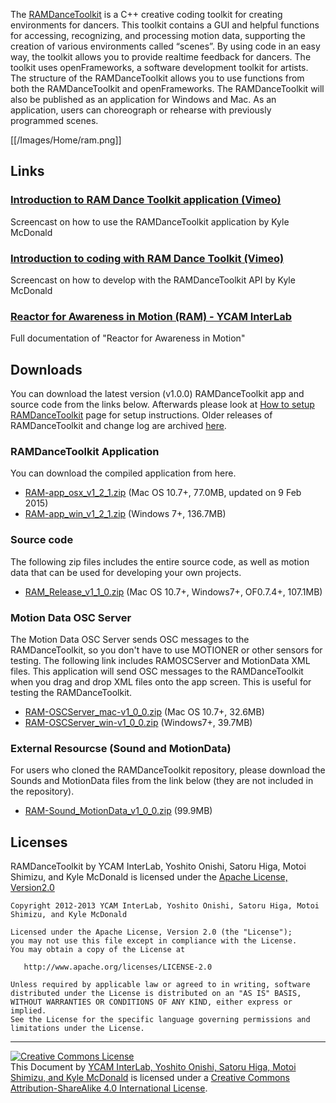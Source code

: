 The [RAMDanceToolkit](http://ram.ycam.jp/en/) is a C++ creative coding toolkit for creating environments for dancers. This toolkit contains a GUI and helpful functions for accessing, recognizing, and processing motion data, supporting the creation of various environments called “scenes”. By using code in an easy way, the toolkit allows you to provide realtime feedback for dancers. The toolkit uses openFrameworks, a software development toolkit for artists. The structure of the RAMDanceToolkit allows you to use functions from both the RAMDanceToolkit and openFrameworks. The RAMDanceToolkit will also be published as an application for Windows and Mac. As an application, users can choreograph or rehearse with previously programmed scenes.

[[/Images/Home/ram.png]]




## Links

### [Introduction to RAM Dance Toolkit application (Vimeo)](http://vimeo.com/64703174) 
Screencast on how to use the RAMDanceToolkit application by Kyle McDonald

### [Introduction to coding with RAM Dance Toolkit (Vimeo)](http://vimeo.com/64775855)  
Screencast on how to develop with the RAMDanceToolkit API by Kyle McDonald

### [Reactor for Awareness in Motion (RAM) - YCAM InterLab](http://interlab.ycam.jp/en/projects/ram/)   
Full documentation of "Reactor for Awareness in Motion"




## Downloads 

You can download the latest version (v1.0.0) RAMDanceToolkit app and source code from the links below.
Afterwards please look at [How to setup RAMDanceToolkit](How-to-setup-RAMDanceToolkit) page for setup instructions. Older releases of RAMDanceToolkit and change log are archived [here](Other_Releases).

### RAMDanceToolkit Application

You can download the compiled application from here. 

- [RAM-app_osx_v1_2_1.zip](http://interlab.ycam.jp/wp-content/uploads/2015/02/RAM-app_osx_v1_2_1.zip) (Mac OS 10.7+, 77.0MB, updated on 9 Feb 2015)
- [RAM-app_win_v1_2_1.zip](http://interlab.ycam.jp/wp-content/uploads/2015/02/RAM-app_win_v1_2_1.zip) (Windows 7+, 136.7MB)

### Source code

The following zip files includes the entire source code, as well as motion data that can be used for developing your own projects.

- [RAM_Release_v1_1_0.zip](https://github.com/YCAMInterlab/RAMDanceToolkit/releases/download/v1.1.0/RAM-release-v1_1_0.zip) (Mac OS 10.7+, Windows7+, OF0.7.4+, 107.1MB)

### Motion Data OSC Server

The Motion Data OSC Server sends OSC messages to the RAMDanceToolkit, so you don't have to use MOTIONER or other sensors for testing. The following link includes RAMOSCServer and MotionData XML files. This application will send OSC messages to the RAMDanceToolkit when you drag and drop XML files onto the app screen. This is useful for testing the RAMDanceToolkit.

- [RAM-OSCServer_mac-v1_0_0.zip](https://github.com/YCAMInterlab/RAMDanceToolkit/releases/download/v1.0.0/RAM-OSCServer_mac-v1_0_0.zip) (Mac OS 10.7+, 32.6MB)
- [RAM-OSCServer_win-v1_0_0.zip](https://github.com/YCAMInterlab/RAMDanceToolkit/releases/download/v1.0.0/RAM-OSCServer_win-v1_0_0.zip) (Windows7+, 39.7MB)

### External Resourcse (Sound and MotionData)

For users who cloned the RAMDanceToolkit repository, please download the Sounds and MotionData files from the link below (they are not included in the repository).

- [RAM-Sound_MotionData_v1_0_0.zip](https://github.com/YCAMInterlab/RAMDanceToolkit/releases/download/v1.0.0/RAM-Sound_MotionData_v1_0_0.zip) (99.9MB)






## Licenses
RAMDanceToolkit by YCAM InterLab, Yoshito Onishi, Satoru Higa, Motoi Shimizu, and Kyle McDonald is licensed under the [Apache License, Version2.0](http://www.apache.org/licenses/LICENSE-2.0.html)

    Copyright 2012-2013 YCAM InterLab, Yoshito Onishi, Satoru Higa, Motoi Shimizu, and Kyle McDonald

    Licensed under the Apache License, Version 2.0 (the "License");
    you may not use this file except in compliance with the License.
    You may obtain a copy of the License at

       http://www.apache.org/licenses/LICENSE-2.0

    Unless required by applicable law or agreed to in writing, software
    distributed under the License is distributed on an "AS IS" BASIS,
    WITHOUT WARRANTIES OR CONDITIONS OF ANY KIND, either express or implied.
    See the License for the specific language governing permissions and
    limitations under the License.
    
<hr>
<a rel="license" href="http://creativecommons.org/licenses/by-sa/4.0/"><img alt="Creative Commons License" style="border-width:0" src="http://i.creativecommons.org/l/by-sa/4.0/80x15.png" /></a><br /><span xmlns:dct="http://purl.org/dc/terms/" property="dct:title">This Document</span> by <a xmlns:cc="http://creativecommons.org/ns#" href="http://interlab.ycam.jp/projects/ram" property="cc:attributionName" rel="cc:attributionURL">YCAM InterLab, Yoshito Onishi, Satoru Higa, Motoi Shimizu, and Kyle McDonald</a> is licensed under a <a rel="license" href="http://creativecommons.org/licenses/by-sa/4.0/">Creative Commons Attribution-ShareAlike 4.0 International License</a>.
